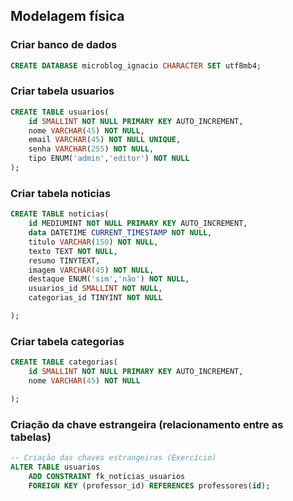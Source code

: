 ## Modelagem física

### Criar banco de dados
```sql
CREATE DATABASE microblog_ignacio CHARACTER SET utf8mb4;
```
<!-- ____________________________________________________________________ -->
### Criar tabela usuarios
```sql
CREATE TABLE usuarios(
    id SMALLINT NOT NULL PRIMARY KEY AUTO_INCREMENT,
    nome VARCHAR(45) NOT NULL,
    email VARCHAR(45) NOT NULL UNIQUE,
    senha VARCHAR(255) NOT NULL,
    tipo ENUM('admin','editor') NOT NULL
);
```
<!-- ____________________________________________________________________ -->
### Criar tabela noticias
```sql
CREATE TABLE noticias(
    id MEDIUMINT NOT NULL PRIMARY KEY AUTO_INCREMENT,
    data DATETIME CURRENT_TIMESTAMP NOT NULL,
    titulo VARCHAR(150) NOT NULL,
    texto TEXT NOT NULL,
    resumo TINYTEXT,
    imagem VARCHAR(45) NOT NULL,
    destaque ENUM('sim','não') NOT NULL,
    usuarios_id SMALLINT NOT NULL,
    categorias_id TINYINT NOT NULL

);
```
<!-- ____________________________________________________________________ -->
### Criar tabela categorias
```sql
CREATE TABLE categorias(
    id SMALLINT NOT NULL PRIMARY KEY AUTO_INCREMENT,
    nome VARCHAR(45) NOT NULL

);
```
<!-- ____________________________________________________________________ -->
### Criação da chave estrangeira (relacionamento entre as tabelas)

```sql
-- Criação das chaves estrangeiras (Exercício)
ALTER TABLE usuarios 
    ADD CONSTRAINT fk_noticias_usuarios
    FOREIGN KEY (professor_id) REFERENCES professores(id);